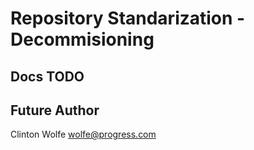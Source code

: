 # Repository Standarization - Decommisioning

## Docs TODO

## Future Author

Clinton Wolfe
wolfe@progress.com